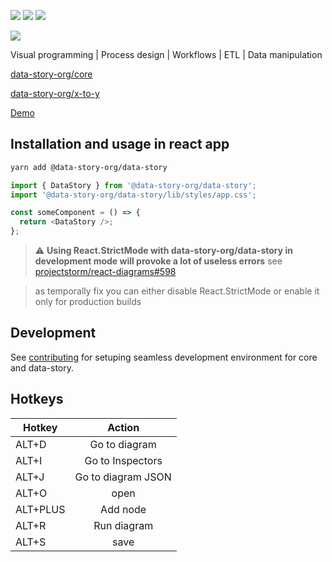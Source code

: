 <img src="https://img.shields.io/badge/nice project-green"> <img src="https://img.shields.io/badge/abandoned-yellow"> <img src="https://img.shields.io/badge/no%20maintenance%20intended-yellow">

<img src="https://user-images.githubusercontent.com/3457668/117117786-3d48a900-ad90-11eb-91eb-520f7919d7fa.png">

Visual programming | Process design | Workflows | ETL | Data manipulation

[data-story-org/core](https://github.com/data-story-org/core)

[data-story-org/x-to-y](https://github.com/data-story-org/x-to-y)

[Demo](https://data-story-org.github.io/data-story)

## Installation and usage in react app

```sh
yarn add @data-story-org/data-story
```

```js
import { DataStory } from '@data-story-org/data-story';
import '@data-story-org/data-story/lib/styles/app.css';

const someComponent = () => {
  return <DataStory />;
};
```

> :warning: **Using React.StrictMode with data-story-org/data-story in development mode will provoke a lot of useless errors**
> see [projectstorm/react-diagrams#598](https://github.com/projectstorm/react-diagrams/issues/598#issuecomment-635924991)

> as temporally fix you can either disable React.StrictMode or enable it only for production builds

## Development

See [contributing](contributing.md) for setuping seamless development environment for core and data-story.

## Hotkeys

| Hotkey   |       Action       |
| -------- | :----------------: |
| ALT+D    |   Go to diagram    |
| ALT+I    |  Go to Inspectors  |
| ALT+J    | Go to diagram JSON |
| ALT+O    |        open        |
| ALT+PLUS |      Add node      |
| ALT+R    |    Run diagram     |
| ALT+S    |        save        |
